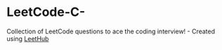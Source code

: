 # LeetCode-C-
Collection of LeetCode questions to ace the coding interview! - Created using [LeetHub](https://github.com/QasimWani/LeetHub)
